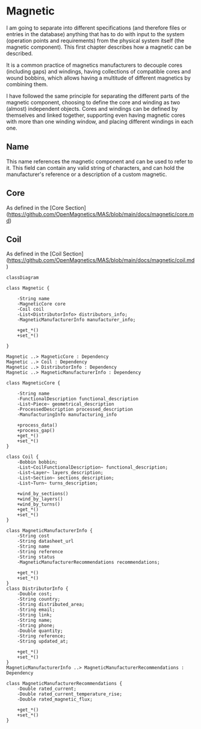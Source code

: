 # Magnetic
I am going to separate into different specifications (and therefore files or entries in the database) anything that has to do with input to the system (operation points and requirements) from the physical system itself (the magnetic component). This first chapter describes how a magnetic can be described.

It is a common practice of magnetics manufacturers to decouple cores (including gaps) and windings, having collections of compatible cores and wound bobbins, which allows having a multitude of different magnetics by combining them.

I have followed the same principle for separating the different parts of the magnetic component, choosing to define the core and winding as two (almost) independent objects. Cores and windings can be defined by themselves and linked together, supporting even having magnetic cores with more than one winding window, and placing different windings in each one.

## Name
This name references the magnetic component and can be used to refer to it. This field can contain any valid string of characters, and can hold the manufacturer's reference or a description of a custom magnetic.

## Core
As defined in the [Core Section] (https://github.com/OpenMagnetics/MAS/blob/main/docs/magnetic/core.md)

## Coil
As defined in the [Coil Section] (https://github.com/OpenMagnetics/MAS/blob/main/docs/magnetic/coil.md)

```mermaid
classDiagram

class Magnetic {
    
    -String name
    -MagneticCore core
    -Coil coil
    -List<DistributorInfo> distributors_info;
    -MagneticManufacturerInfo manufacturer_info;

    +get_*()
    +set_*()
    
}

Magnetic ..> MagneticCore : Dependency
Magnetic ..> Coil : Dependency
Magnetic ..> DistributorInfo : Dependency
Magnetic ..> MagneticManufacturerInfo : Dependency

class MagneticCore {

    -String name
    -FunctionalDescription functional_description
    -List~Piece~ geometrical_description
    -ProcessedDescription processed_description
    -ManufacturingInfo manufacturing_info

    +process_data()
    +process_gap()
    +get_*()
    +set_*()
}

class Coil {
    -Bobbin bobbin;
    -List~CoilFunctionalDescription~ functional_description;
    -List~Layer~ layers_description;
    -List~Section~ sections_description;
    -List~Turn~ turns_description;

    +wind_by_sections()
    +wind_by_layers()
    +wind_by_turns()
    +get_*()
    +set_*()
}

class MagneticManufacturerInfo {
    -String cost
    -String datasheet_url
    -String name
    -String reference
    -String status
    -MagneticManufacturerRecommendations recommendations;

    +get_*()
    +set_*()
}
class DistributorInfo {
    -Double cost;
    -String country;
    -String distributed_area;
    -String email;
    -String link;
    -String name;
    -String phone;
    -Double quantity;
    -String reference;
    -String updated_at;

    +get_*()
    +set_*()
}
MagneticManufacturerInfo ..> MagneticManufacturerRecommendations : Dependency

class MagneticManufacturerRecommendations {
    -Double rated_current;
    -Double rated_current_temperature_rise;
    -Double rated_magnetic_flux;

    +get_*()
    +set_*()
}

```

